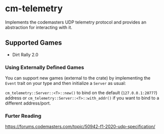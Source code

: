 # cm-telemetry

Implements the codemasters UDP telemetry protocol
and provides an abstraction for interacting with it.

## Supported Games

- Dirt Rally 2.0

### Using Externally Defined Games

You can support new games (external to the crate) by implementing the `Event` trait on your type and then initialize a `Server` as usual:

`cm_telemetry::Server::<T>::new()` to bind on the default (`127.0.0.1:20777`) address 
or `cm_telemetry::Server::<T>::with_addr()` if you want to bind to a different address/port.

### Furter Reading

https://forums.codemasters.com/topic/50942-f1-2020-udp-specification/
